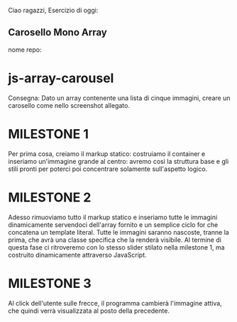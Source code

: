 Ciao ragazzi,
Esercizio di oggi:

## Carosello Mono Array

nome repo:

# js-array-carousel

Consegna:
Dato un array contenente una lista di cinque immagini, creare un carosello come nello screenshot allegato.

# MILESTONE 1

Per prima cosa, creiamo il markup statico: costruiamo il container e inseriamo un'immagine grande al centro: avremo così la struttura base e gli stili pronti per poterci poi concentrare solamente sull'aspetto logico.

# MILESTONE 2

Adesso rimuoviamo tutto il markup statico e inseriamo tutte le immagini dinamicamente servendoci dell'array fornito e un semplice ciclo for che concatena un template literal.
Tutte le immagini saranno nascoste, tranne la prima, che avrà una classe specifica che la renderà visibile.
Al termine di questa fase ci ritroveremo con lo stesso slider stilato nella milestone 1, ma costruito dinamicamente attraverso JavaScript.

# MILESTONE 3

Al click dell'utente sulle frecce, il programma cambierà l'immagine attiva, che quindi verrà visualizzata al posto della precedente.
